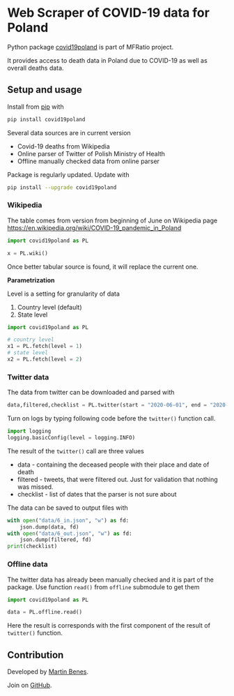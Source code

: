 
# Web Scraper of COVID-19 data for Poland

Python package [covid19poland](https://pypi.org/project/covid19poland/) is part of MFRatio project.

It provides access to death data in Poland due to COVID-19 as well as overall deaths data.

## Setup and usage

Install from [pip](https://pypi.org/project/covid19poland/) with

```python
pip install covid19poland
```

Several data sources are in current version
* Covid-19 deaths from Wikipedia
* Online parser of Twitter of Polish Ministry of Health
* Offline manually checked data from online parser

Package is regularly updated. Update with

```bash
pip install --upgrade covid19poland
```

### Wikipedia

The table comes from version from beginning of June on Wikipedia page
https://en.wikipedia.org/wiki/COVID-19_pandemic_in_Poland

```python
import covid19poland as PL

x = PL.wiki()
```

Once better tabular source is found, it will replace the current one.

**Parametrization**

Level is a setting for granularity of data

1. Country level (default)
2. State level

```python
import covid19poland as PL

# country level
x1 = PL.fetch(level = 1)
# state level
x2 = PL.fetch(level = 2)
```

### Twitter data

The data from twitter can be downloaded and parsed with

```python
data,filtered,checklist = PL.twitter(start = "2020-06-01", end = "2020-07-01")
```

Turn on logs by typing following code before the `twitter()` function call.

```python
import logging
logging.basicConfig(level = logging.INFO)
```

The result of the `twitter()` call are three values

* data - containing the deceased people with their place and date of death
* filtered - tweets, that were filtered out. Just for validation that nothing was missed.
* checklist - list of dates that the parser is not sure about

The data can be saved to output files with 

```python
with open("data/6_in.json", "w") as fd:
    json.dump(data, fd)
with open("data/6_out.json", "w") as fd:
    json.dump(filtered, fd)
print(checklist)
```

### Offline data

The twitter data has already been manually checked and it is part of the package.
Use function `read()` from `offline` submodule to get them

```python
import covid19poland as PL

data = PL.offline.read()
```

Here the result is corresponds with the first component of the result of `twitter()` function.

## Contribution

Developed by [Martin Benes](https://github.com/martinbenes1996).

Join on [GitHub](https://github.com/martinbenes1996/covid19poland).



